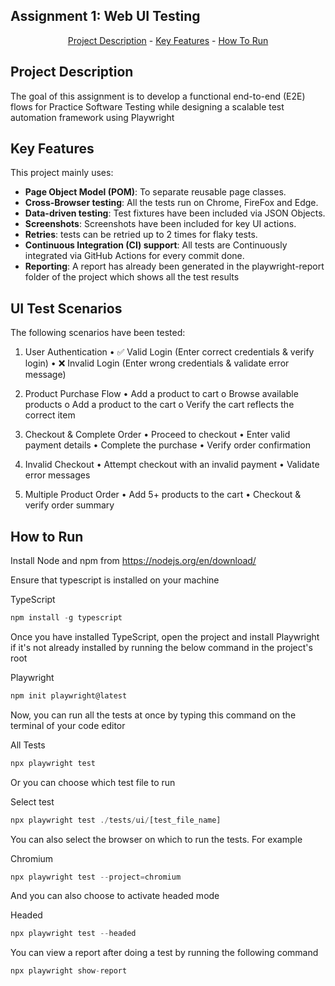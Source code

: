 ## Assignment 1: Web UI Testing
<p align="center"><a href="#project-description">Project Description</a> - <a href="#key-features">Key Features</a> - <a href="#how-to-run">How To Run</a></p>

## Project Description

The goal of this assignment is to develop a functional end-to-end (E2E) flows for Practice Software Testing while designing a scalable test automation framework using Playwright

## Key Features
This project mainly uses:

*   **Page Object Model (POM)**: To separate reusable page classes.
*   **Cross-Browser testing**: All the tests run on Chrome, FireFox and Edge.
*   **Data-driven testing**: Test fixtures have been included via JSON Objects.
*   **Screenshots**: Screenshots have been included for key UI actions.
*   **Retries**: tests can be retried up to 2 times for flaky tests.
*   **Continuous Integration (CI) support**: All tests are Continuously integrated via GitHub Actions for every commit done.
*   **Reporting**: A report has already been generated in the playwright-report folder of the project which shows all the test results

## UI Test Scenarios

The following scenarios have been tested:
1. User Authentication
    • ✅ Valid Login (Enter correct credentials & verify login)
    • ❌ Invalid Login (Enter wrong credentials & validate error message)

2. Product Purchase Flow
    • Add a product to cart
    o Browse available products
    o Add a product to the cart
    o Verify the cart reflects the correct item

3. Checkout & Complete Order
    • Proceed to checkout
    • Enter valid payment details
    • Complete the purchase
    • Verify order confirmation

4. Invalid Checkout
    • Attempt checkout with an invalid payment
    • Validate error messages

5. Multiple Product Order
    • Add 5+ products to the cart
    • Checkout & verify order summary


## How to Run
Install Node and npm from https://nodejs.org/en/download/

Ensure that typescript is installed on your machine

TypeScript
```javascript
npm install -g typescript
```

Once you have installed TypeScript, open the project and install Playwright if it's not already installed by running the below command in the project's root

Playwright
```javascript
npm init playwright@latest
```

Now, you can run all the tests at once by typing this command on the terminal of your code editor

All Tests
```javascript
npx playwright test
```

Or you can choose which test file to run

Select test
```javascript
npx playwright test ./tests/ui/[test_file_name]
```

You can also select the browser on which to run the tests. For example

Chromium
```javascript
npx playwright test --project=chromium
```

And you can also choose to activate headed mode

Headed
```javascript
npx playwright test --headed
```

You can view a report after doing a test by running the following command
```javascript
npx playwright show-report
```